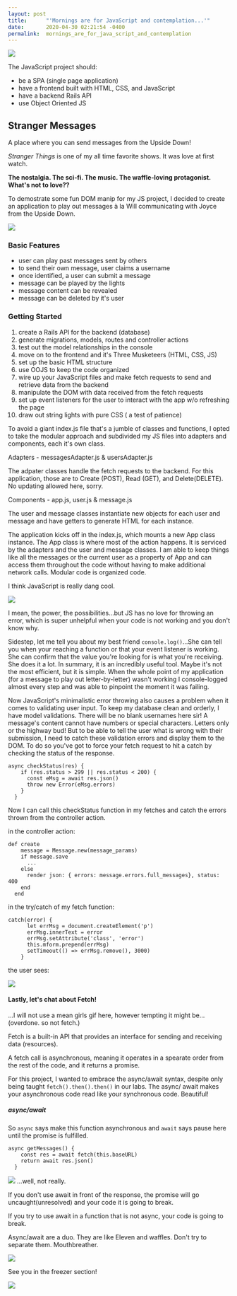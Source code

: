 ```yaml
---
layout: post
title:      "'Mornings are for JavaScript and contemplation...'"
date:       2020-04-30 02:21:54 -0400
permalink:  mornings_are_for_java_script_and_contemplation
---
```



![](https://i.imgur.com/nvp16wn.gif) 

The JavaScript project should: 
* be a SPA (single page application)
* have a frontend built with HTML, CSS, and JavaScript
* have  a backend Rails API 
* use Object Oriented JS

## Stranger Messages 

A place where you can send messages from the Upside Down!

*Stranger Things* is one of my all time favorite shows. It was love at first watch. 

**The nostalgia. The sci-fi. The music. The waffle-loving protagonist. What's not to love??**

To demostrate some fun DOM manip for my JS project, I decided to create an application to play out messages 
à la Will communicating with Joyce from the Upside Down. 

![](https://i.imgur.com/Pjmm2Xdl.png)

### Basic Features

* user can play past messages sent by others 
* to send their own message, user claims a username
* once identified, a user can submit a message
* message can be played by the lights 
* message content can be revealed
* message can be deleted by it's user  

### Getting Started 
1. create a Rails API for the backend (database)
2. generate migrations, models, routes and controller actions
3. test out the model relationships in the console 
4. move on to the frontend and it's Three Musketeers (HTML, CSS, JS)
5. set up the basic HTML structure 
6.  use OOJS to keep the code organized 
7. wire up your JavaScript files and make fetch requests to send and retrieve data from the backend
8. manipulate the DOM with data received from the fetch requests
9. set up event listeners for the user to interact with the app w/o refreshing the page
10. draw out string lights with pure CSS ( a test of patience)

To avoid a giant index.js file that's a jumble of classes and functions, I opted to take the modular approach and subdivided my JS files into adapters and components, each it's own class. 

Adapters - messagesAdapter.js & usersAdapter.js

The adpater classes handle the fetch requests to the backend. For this application, those are to Create (POST), Read (GET), and Delete(DELETE). No updating allowed here, sorry. 
		 
Components - app.js, user.js & message.js 

The user and message classes instantiate new objects for each user and message and have getters to generate HTML for each instance. 

The application kicks off in the index.js, which mounts a new App class instance. The App class is where most of the action happens. It is serviced by the adapters and the user and message classes. I am able to keep things like all the messages or the current user as a property of App and can access them throughout the code without having to make additional network calls. Modular code is organized code. 

I think JavaScript is really dang cool.

![](https://i.imgur.com/gNQKV73b.gif)

I mean, the power, the possibilities...but JS has no love for throwing an error, which is super unhelpful when your code is not working and you don't know why. 

Sidestep, let me tell you about my best friend `console.log()`...She can tell you when your reaching a function or that your event listener is working. She can confirm that the value you're looking for is what you're receiving. She does it a lot. In summary, it is an incredibly useful tool. Maybe it's not the most efficient, but it is simple. When the whole point of my application (for a message to play out letter-by-letter) wasn't working I console-logged almost every step and was able to pinpoint the moment it was failing. 

Now JavaScript's minimalistic error throwing also causes a problem when it comes to validating user input. To keep my database clean and orderly, I have model validations. There will be no blank usernames here sir! A message's content cannot have numbers or special characters. Letters only or the highway bud! But to be able to tell the user what is wrong with their submission, I need to catch these validation errors and display them to the DOM. To do so you've got to force your fetch request to hit a catch by checking the status of the response. 

```
async checkStatus(res) {
    if (res.status > 299 || res.status < 200) {
      const eMsg = await res.json()
      throw new Error(eMsg.errors)
    }
  }
```

Now I can call this checkStatus function in my fetches and catch the errors thrown from the controller action. 

in the controller action: 
```
def create 
    message = Message.new(message_params)
    if message.save 
      ...
    else 
      render json: { errors: message.errors.full_messages}, status: 400
    end 
  end 
```

in the try/catch of my fetch function:
```
catch(error) {
      let errMsg = document.createElement('p')
      errMsg.innerText = error
      errMsg.setAttribute('class', 'error')
      this.mform.prepend(errMsg)
      setTimeout(() => errMsg.remove(), 3000)
    }
```

the user sees:

![](https://i.imgur.com/bHNbkW3l.png)

#### Lastly, let's chat about Fetch!

...I will not use a mean girls gif here, however tempting it might be...(overdone. so not fetch.)

Fetch is a built-in API that provides an interface for sending and receiving data (resources). 

A fetch call is asynchronous, meaning it operates in a spearate order from the rest of the code, and it returns a promise. 

For this project, I wanted to embrace the async/await syntax, despite only being taught `fetch().then().then()` in our labs. The async/ await makes your asynchronous code read like your synchronous code. Beautiful!

##### async/await
So `async` says make this function asynchronous and `await` says pause here until the promise is fulfilled. 

```
async getMessages() {
    const res = await fetch(this.baseURL)
    return await res.json()
  }
``` 

![](https://i.imgur.com/bn6xn08.gif)
...well, not really. 

If you don't use await in front of the response, the promise will go uncaught(unresolved) and your code it is going to break. 

If you try to use await in a function that is not async, your code is going to break. 

Async/await are a duo. They are like Eleven and waffles. Don't try to separate them. Mouthbreather. 

![](https://media.giphy.com/media/3o6ZtcoBuq9M8Kt7CU/giphy.gif)

See you in the freezer section!

![](https://i.imgur.com/7KPqSgim.jpg)


